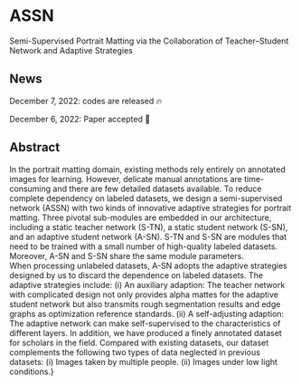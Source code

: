 # ASSN
Semi-Supervised Portrait Matting via the Collaboration of
Teacher–Student Network and Adaptive Strategies

## News

December 7, 2022: codes are released 🔥  

December 6, 2022: Paper accepted  🎉  

## Abstract
In the portrait matting domain, existing methods rely entirely on annotated images for learning. However, delicate manual annotations are time-consuming and there are few detailed datasets available. To reduce complete dependency on labeled datasets, we design a semi-supervised network (ASSN) with two kinds of innovative adaptive strategies for portrait matting. Three pivotal sub-modules are embedded in our architecture, including a static teacher network (S-TN), a static student network (S-SN), and an adaptive student network (A-SN). 
S-TN and S-SN are modules that need to be trained with a small number of high-quality labeled datasets. Moreover, A-SN and S-SN share the same module parameters.  
When processing unlabeled datasets, A-SN adopts the adaptive strategies designed by us to discard the dependence on labeled datasets. The adaptive strategies include: (i) An auxiliary adaption: The teacher network with complicated design not only provides alpha mattes for the adaptive student network but also transmits rough segmentation results and edge graphs as optimization reference standards. (ii) A self-adjusting adaption: The adaptive network can make self-supervised to the characteristics of different layers. In addition, we have produced a finely annotated dataset for scholars in the field.
Compared with existing datasets, our dataset complements the following two types of data neglected in previous datasets: (i) Images taken by multiple people. (ii) Images under low light conditions.}
